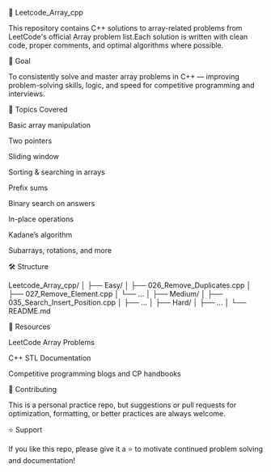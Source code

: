 📘 Leetcode_Array_cpp

This repository contains C++ solutions to array-related problems from LeetCode's official Array problem list.Each solution is written with clean code, proper comments, and optimal algorithms where possible.

🎯 Goal

To consistently solve and master array problems in C++ — improving problem-solving skills, logic, and speed for competitive programming and interviews.

🧠 Topics Covered

Basic array manipulation

Two pointers

Sliding window

Sorting & searching in arrays

Prefix sums

Binary search on answers

In-place operations

Kadane’s algorithm

Subarrays, rotations, and more

🛠️ Structure

Leetcode_Array_cpp/
│
├── Easy/
│   ├── 026_Remove_Duplicates.cpp
│   ├── 027_Remove_Element.cpp
│   └── ...
│
├── Medium/
│   ├── 035_Search_Insert_Position.cpp
│   ├── ...
│
├── Hard/
│   ├── ...
│
└── README.md




🧹 Resources

LeetCode Array Problems

C++ STL Documentation

Competitive programming blogs and CP handbooks


🤝 Contributing

This is a personal practice repo, but suggestions or pull requests for optimization, formatting, or better practices are always welcome.



⭐️ Support

If you like this repo, please give it a ⭐️ to motivate continued problem solving and documentation!
